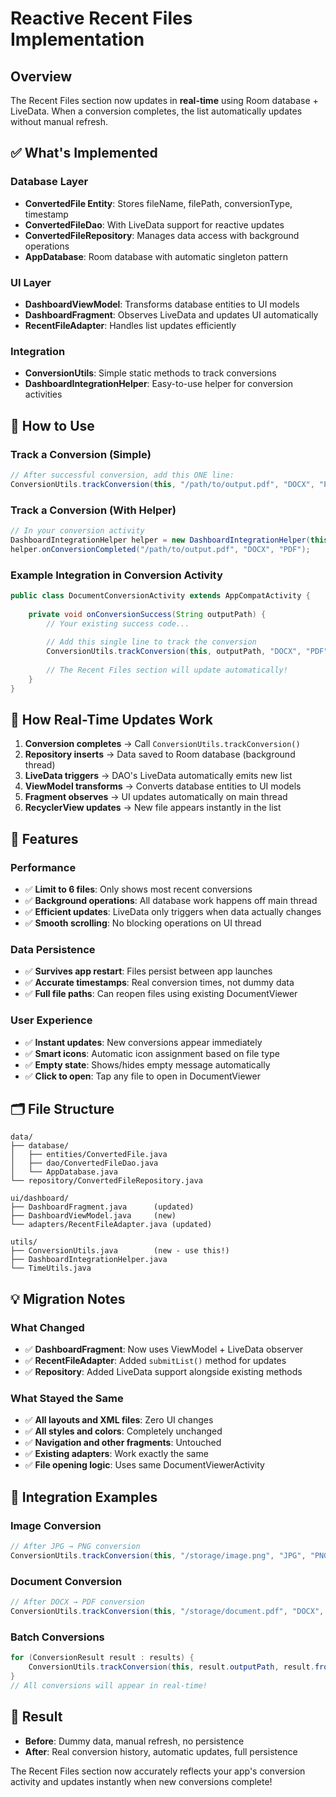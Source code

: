 # Reactive Recent Files Implementation

## Overview
The Recent Files section now updates in **real-time** using Room database + LiveData. When a conversion completes, the list automatically updates without manual refresh.

## ✅ What's Implemented

### Database Layer
- **ConvertedFile Entity**: Stores fileName, filePath, conversionType, timestamp
- **ConvertedFileDao**: With LiveData support for reactive updates
- **ConvertedFileRepository**: Manages data access with background operations
- **AppDatabase**: Room database with automatic singleton pattern

### UI Layer  
- **DashboardViewModel**: Transforms database entities to UI models
- **DashboardFragment**: Observes LiveData and updates UI automatically
- **RecentFileAdapter**: Handles list updates efficiently

### Integration
- **ConversionUtils**: Simple static methods to track conversions
- **DashboardIntegrationHelper**: Easy-to-use helper for conversion activities

## 🚀 How to Use

### Track a Conversion (Simple)
```java
// After successful conversion, add this ONE line:
ConversionUtils.trackConversion(this, "/path/to/output.pdf", "DOCX", "PDF");
```

### Track a Conversion (With Helper)
```java
// In your conversion activity
DashboardIntegrationHelper helper = new DashboardIntegrationHelper(this);
helper.onConversionCompleted("/path/to/output.pdf", "DOCX", "PDF");
```

### Example Integration in Conversion Activity
```java
public class DocumentConversionActivity extends AppCompatActivity {
    
    private void onConversionSuccess(String outputPath) {
        // Your existing success code...
        
        // Add this single line to track the conversion
        ConversionUtils.trackConversion(this, outputPath, "DOCX", "PDF");
        
        // The Recent Files section will update automatically!
    }
}
```

## 🔄 How Real-Time Updates Work

1. **Conversion completes** → Call `ConversionUtils.trackConversion()`
2. **Repository inserts** → Data saved to Room database (background thread)
3. **LiveData triggers** → DAO's LiveData automatically emits new list
4. **ViewModel transforms** → Converts database entities to UI models
5. **Fragment observes** → UI updates automatically on main thread
6. **RecyclerView updates** → New file appears instantly in the list

## 📱 Features

### Performance
- ✅ **Limit to 6 files**: Only shows most recent conversions
- ✅ **Background operations**: All database work happens off main thread
- ✅ **Efficient updates**: LiveData only triggers when data actually changes
- ✅ **Smooth scrolling**: No blocking operations on UI thread

### Data Persistence
- ✅ **Survives app restart**: Files persist between app launches
- ✅ **Accurate timestamps**: Real conversion times, not dummy data
- ✅ **Full file paths**: Can reopen files using existing DocumentViewer

### User Experience
- ✅ **Instant updates**: New conversions appear immediately
- ✅ **Smart icons**: Automatic icon assignment based on file type
- ✅ **Empty state**: Shows/hides empty message automatically
- ✅ **Click to open**: Tap any file to open in DocumentViewer

## 🗂️ File Structure
```
data/
├── database/
│   ├── entities/ConvertedFile.java
│   ├── dao/ConvertedFileDao.java
│   └── AppDatabase.java
└── repository/ConvertedFileRepository.java

ui/dashboard/
├── DashboardFragment.java      (updated)
├── DashboardViewModel.java     (new)
└── adapters/RecentFileAdapter.java (updated)

utils/
├── ConversionUtils.java        (new - use this!)
├── DashboardIntegrationHelper.java
└── TimeUtils.java
```

## 💡 Migration Notes

### What Changed
- ✅ **DashboardFragment**: Now uses ViewModel + LiveData observer
- ✅ **RecentFileAdapter**: Added `submitList()` method for updates
- ✅ **Repository**: Added LiveData support alongside existing methods

### What Stayed the Same
- ✅ **All layouts and XML files**: Zero UI changes
- ✅ **All styles and colors**: Completely unchanged  
- ✅ **Navigation and other fragments**: Untouched
- ✅ **Existing adapters**: Work exactly the same
- ✅ **File opening logic**: Uses same DocumentViewerActivity

## 🔧 Integration Examples

### Image Conversion
```java
// After JPG → PNG conversion
ConversionUtils.trackConversion(this, "/storage/image.png", "JPG", "PNG");
```

### Document Conversion  
```java
// After DOCX → PDF conversion
ConversionUtils.trackConversion(this, "/storage/document.pdf", "DOCX", "PDF");
```

### Batch Conversions
```java
for (ConversionResult result : results) {
    ConversionUtils.trackConversion(this, result.outputPath, result.fromFormat, result.toFormat);
}
// All conversions will appear in real-time!
```

## 🎯 Result

- **Before**: Dummy data, manual refresh, no persistence
- **After**: Real conversion history, automatic updates, full persistence

The Recent Files section now accurately reflects your app's conversion activity and updates instantly when new conversions complete!
